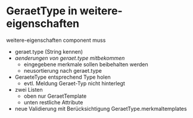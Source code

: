 GeraetType in weitere-eigenschaften
==============

weitere-eigenschaften component muss
- geraet.type (String kennen)
- *aenderungen von geraet.type mitbekommen*
	- eingegebene merkmale sollen beibehalten werden
	- neusortierung nach geraet.type
- GeraeteType entsprechend Type holen
	- evtl. Meldung Geraet-Typ nicht hinterlegt
- zwei Listen
	- oben nur GeraetTemplate
	- unten restliche Attribute
- neue Validierung mit Berücksichtigung GeraetType.merkmaltemplates